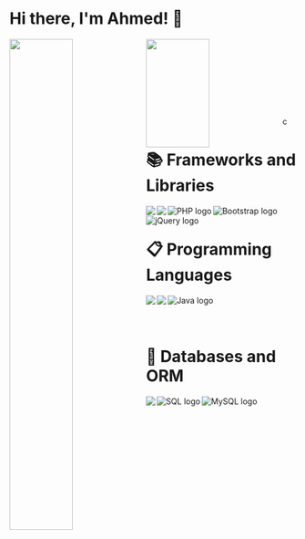 # Hi there, I'm Ahmed! 👋

<img align="left" width="47%" src="https://github-readme-stats.vercel.app/api?username=yusufblbissi&show_icons=true&theme=gruvbox"/>
<img align="left" width="47%" height="190" src="https://github-readme-stats.vercel.app/api/top-langs/?username=yusufblbissi&layout=compact"/>
<br/>
<br/>
<br/>
<br/>
<br/>
<br/>
<br/>
<br/>
c

# 📚 Frameworks and Libraries
<img align="left" src="https://img.shields.io/badge/node.js-6DA55F?style=for-the-badge&logo=node.js&logoColor=white"/>
<img align="left" src="https://img.shields.io/badge/express.js-%23404d59.svg?style=for-the-badge&logo=express&logoColor=%2361DAFB"/>
<img align="left" src="https://img.shields.io/badge/php-%23777BB4.svg?style=for-the-badge&logo=php&logoColor=white" alt="PHP logo">
<img align="left" src="https://img.shields.io/badge/bootstrap-%23563D7C.svg?style=for-the-badge&logo=bootstrap&logoColor=white" alt="Bootstrap logo">
<img  align="left" src="https://img.shields.io/badge/jquery-%230769AD.svg?style=for-the-badge&logo=jquery&logoColor=white" alt="jQuery logo">

<br/>

# 📋 Programming Languages

<img align="left" src="https://img.shields.io/badge/javascript-%23323330.svg?style=for-the-badge&logo=javascript&logoColor=%23F7DF1E"/>
<img align="left" src="https://img.shields.io/badge/typescript-%23007ACC.svg?style=for-the-badge&logo=typescript&logoColor=white"/>
<img align="left" src="https://img.shields.io/badge/java-%23ED8B00.svg?style=for-the-badge&logo=java&logoColor=white" alt="Java logo">

<br/>
<br/>
<br/>

# 💾 Databases and ORM
<img align="left" src="https://img.shields.io/badge/MongoDB-%234ea94b.svg?style=for-the-badge&logo=mongodb&logoColor=white"/>
<img align="left" src="https://img.shields.io/badge/sql-%2300f.svg?style=for-the-badge&logo=sql&logoColor=white" alt="SQL logo">
<img align="left" src="https://img.shields.io/badge/mysql-%2300f.svg?style=for-the-badge&logo=mysql&logoColor=white" alt="MySQL logo">



